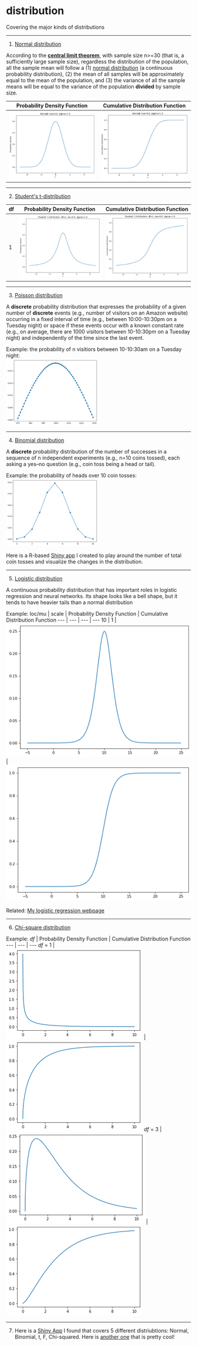 # distribution
Covering the major kinds of distributions

<hr>

1. <a href="https://en.wikipedia.org/wiki/Normal_distribution">Normal distribution</a>

According to the <a href="./central_limit_theorem.md">**central limit theorem**</a>, with sample size n>=30 (that is, a sufficiently large sample size), regardless the distribution of the population, all the sample mean will follow a (1) <a href="https://en.wikipedia.org/wiki/Normal_distribution">normal distribution</a> (a continuous probability distribution), (2) the mean of all samples will be approximately equal to the mean of the population, and (3) the variance of all the sample means will be equal to the variance of the population **divided** by sample size.

Probability Density Function | Cumulative Distribution Function
--- | ---
<img src="./images/normal_pdf.png"/> | <img src="./images/normal_cdf.png" />

<hr>

2. <a href="https://en.wikipedia.org/wiki/Student%27s_t-distribution">Student's t-distribution</a>

df | Probability Density Function | Cumulative Distribution Function
--- | --- | ---
1 | <img src="./images/t_df=1_pdf.png"/> | <img src="./images/t_df=1_cdf.png" />

<hr>

3. <a href="https://en.wikipedia.org/wiki/Poisson_distribution">Poisson distribution</a>

A **discrete** probability distribution that expresses the probability of a given number of **discrete** events (e.g., number of visitors on an Amazon website) occurring in a fixed interval of time (e.g., between 10:00-10:30pm on a Tuesday night) or space if these events occur with a known constant rate (e.g., on average, there are 1000 visitors between 10-10:30pm on a Tuesday night) and independently of the time since the last event.

Example: the probability of n visitiors between 10-10:30am on a Tuesday night:<br>
<img src="./images/Poisson_distribution.png" width="50%" />

<hr>

4. <a href="https://en.wikipedia.org/wiki/Binomial_distribution">Binomial distribution</a>

A **discrete** probability distribution of the number of successes in a sequence of n independent experiments (e.g., n=10 coins tossed), each asking a yes–no question (e.g., coin toss being a head or tail).

Example: the probability of heads over 10 coin tosses:<br>
<img src="./images/binomial_distribution.png" width="50%" />

Here is a R-based <a href="https://danielyang.shinyapps.io/Binomial_distribution/">Shiny app</a> I created to play around the number of total coin tosses and visualize the changes in the distribution.

<hr>

5. <a href="https://en.wikipedia.org/wiki/Logistic_distribution">Logistic distribution</a>

A continuous probability distribution that has important roles in logistic regression and neural networks.
Its shape looks like a bell shape, but it tends to have heavier tails than a normal distribution

Example: 
loc/mu | scale | Probability Density Function | Cumulative Distribution Function
--- | --- | --- | ---
10 | 1 | <img src="./images/logistic_loc=10_scale=1_pdf.png"> | <img src="./images/logistic_loc=10_scale=1_cdf.png">

Related: <a href="https://github.com/yj-danielyang/logistic-regression">My logistic regression webpage</a>

<hr>

6. <a href="https://en.wikipedia.org/wiki/Chi-square_distribution">Chi-square distribution</a>

Example:
<i>df</i> | Probability Density Function | Cumulative Distribution Function
--- | --- | ---
<i>df</i> = 1 | <img src="./images/chi2_df=1_pdf.png"> | <img src="./images/chi2_df=1_cdf.png">
<i>df</i> = 3 | <img src="./images/chi2_df=3_pdf.png"> | <img src="./images/chi2_df=3_cdf.png">

<hr>

7. Here is a <a href="https://gallery.shinyapps.io/dist_calc/">Shiny App</a> I found that covers 5 different distriubtions: Normal, Binomial, t, F, Chi-squared. Here is <a href="https://leonawicz.github.io/blog/post/shiny-app-distributions-of-random-variables/">another one</a> that is pretty cool!
